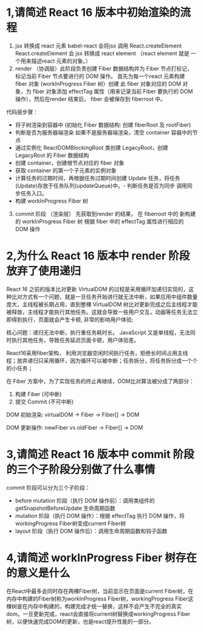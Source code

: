 # 1,请简述 React 16 版本中初始渲染的流程

1. jsx 转换成 react 元素
    babel-react 会将jsx 调用 React.createElement
    React.createElement 会 jsx 转换成 react element （react element 就是 一个用来描述react 元素的对象。）
2. render （协调层）此阶段负责创建 Fiber 数据结构并为 Fiber 节点打标记，标记当前 Fiber 节点要进行的 DOM 操作。
    首先为每一个react 元素构建 fiber 对象 (workInProgress Fiber 树）创建 此 fiber 对象对应的 DOM 对象，为 fiber 对象添加 effectTag 属性（用来记录当前 Fiber 要执行的 DOM 操作），然后在render 结束后， fiber 会被保存到 fiberroot 中。

代码层步骤：
- 将子树渲染到容器中 (初始化 Fiber 数据结构: 创建 fiberRoot 及 rootFiber)
- 判断是否为服务器端渲染 如果不是服务器端渲染，清空 container 容器中的节点
- 通过实例化 ReactDOMBlockingRoot 类创建 LegacyRoot，创建 LegacyRoot 的 Fiber 数据结构
- 创建 container，创建根节点对应的 fiber 对象
- 获取 container 的第一个子元素的实例对象
- 计算任务的过期时间，再根据任务过期时间创建 Update 任务，将任务(Update)存放于任务队列(updateQueue)中。- 判断任务是否为同步 调用同步任务入口。
- 构建 workInProgress Fiber 树
3. commit 阶段 （渲染层）
先获取到render 的结果， 在 fiberroot 中的 新构建的 workInProgress Fiber 树
根据 fiber 中的 effectTag 属性进行相应的 DOM 操作



# 2,为什么 React 16 版本中 render 阶段放弃了使用递归

React 16 之前的版本比对更新 VirtualDOM 的过程是采用循环加递归实现的，这种比对方式有一个问题，就是一旦任务开始进行就无法中断，如果应用中组件数量庞大，主线程被长期占用，直到整棵 VirtualDOM 树比对更新完成之后主线程才能被释放，主线程才能执行其他任务。这就会导致一些用户交互，动画等任务无法立即得到执行，页面就会产生卡顿, 非常的影响用户体验;

核心问题：递归无法中断，执行重任务耗时长。 JavaScript 又是单线程，无法同时执行其他任务，导致任务延迟页面卡顿，用户体验差。

React16采用fiber架构， 利用浏览器空闲时间执行任务，拒绝长时间占用主线程；放弃递归只采用循环，因为循环可以被中断；任务拆分，将任务拆分成一个个的小任务；

在 Fiber 方案中，为了实现任务的终止再继续，DOM比对算法被分成了两部分：

1. 构建 Fiber        (可中断)
2. 提交 Commit   (不可中断)

DOM 初始渲染: virtualDOM -> Fiber -> Fiber[] -> DOM

DOM 更新操作: newFiber vs oldFiber -> Fiber[] -> DOM


# 3,请简述 React 16 版本中 commit 阶段的三个子阶段分别做了什么事情

commit 阶段可以分为三个子阶段：

- before mutation 阶段（执行 DOM 操作前）：调用类组件的 getSnapshotBeforeUpdate 生命周期函数
- mutation 阶段（执行 DOM 操作）：根据 effectTag 执行 DOM 操作，将workingProgress Fiber树变成current Fiber树
- layout 阶段（执行 DOM 操作后）：调用生命周期函数和钩子函数


# 4,请简述 workInProgress Fiber 树存在的意义是什么

​在React中最多会同时存在两棵Fiber树，当前显示在页面是current Fiber树，在内存中构建的Fiber树称为workInProgress Fiber树，workingProgress Fiber这棵树是在内存中构建的，构建完成才统一替换，这样不会产生不完全的真实dom。一旦更新完成，react会直接将current树替换成workingProgress Fiber树，以便快速完成DOM的更新，也是react提升性能的一部分。